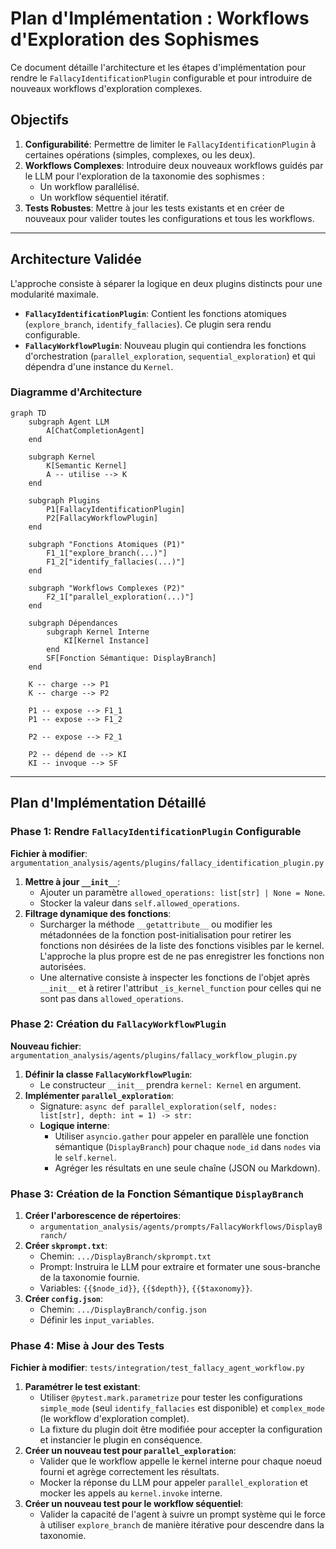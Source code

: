 # Plan d'Implémentation : Workflows d'Exploration des Sophismes

Ce document détaille l'architecture et les étapes d'implémentation pour rendre le `FallacyIdentificationPlugin` configurable et pour introduire de nouveaux workflows d'exploration complexes.

## Objectifs

1.  **Configurabilité**: Permettre de limiter le `FallacyIdentificationPlugin` à certaines opérations (simples, complexes, ou les deux).
2.  **Workflows Complexes**: Introduire deux nouveaux workflows guidés par le LLM pour l'exploration de la taxonomie des sophismes :
    *   Un workflow parallélisé.
    *   Un workflow séquentiel itératif.
3.  **Tests Robustes**: Mettre à jour les tests existants et en créer de nouveaux pour valider toutes les configurations et tous les workflows.

---

## Architecture Validée

L'approche consiste à séparer la logique en deux plugins distincts pour une modularité maximale.

*   **`FallacyIdentificationPlugin`**: Contient les fonctions atomiques (`explore_branch`, `identify_fallacies`). Ce plugin sera rendu configurable.
*   **`FallacyWorkflowPlugin`**: Nouveau plugin qui contiendra les fonctions d'orchestration (`parallel_exploration`, `sequential_exploration`) et qui dépendra d'une instance du `Kernel`.

### Diagramme d'Architecture

```mermaid
graph TD
    subgraph Agent LLM
        A[ChatCompletionAgent]
    end

    subgraph Kernel
        K[Semantic Kernel]
        A -- utilise --> K
    end

    subgraph Plugins
        P1[FallacyIdentificationPlugin]
        P2[FallacyWorkflowPlugin]
    end

    subgraph "Fonctions Atomiques (P1)"
        F1_1["explore_branch(...)"]
        F1_2["identify_fallacies(...)"]
    end
    
    subgraph "Workflows Complexes (P2)"
        F2_1["parallel_exploration(...)"]
    end

    subgraph Dépendances
        subgraph Kernel Interne
            KI[Kernel Instance]
        end
        SF[Fonction Sémantique: DisplayBranch]
    end

    K -- charge --> P1
    K -- charge --> P2

    P1 -- expose --> F1_1
    P1 -- expose --> F1_2

    P2 -- expose --> F2_1

    P2 -- dépend de --> KI
    KI -- invoque --> SF
```

---

## Plan d'Implémentation Détaillé

### Phase 1: Rendre `FallacyIdentificationPlugin` Configurable

**Fichier à modifier**: `argumentation_analysis/agents/plugins/fallacy_identification_plugin.py`

1.  **Mettre à jour `__init__`**:
    *   Ajouter un paramètre `allowed_operations: list[str] | None = None`.
    *   Stocker la valeur dans `self.allowed_operations`.
2.  **Filtrage dynamique des fonctions**:
    *   Surcharger la méthode `__getattribute__` ou modifier les métadonnées de la fonction post-initialisation pour retirer les fonctions non désirées de la liste des fonctions visibles par le kernel. L'approche la plus propre est de ne pas enregistrer les fonctions non autorisées.
    *   Une alternative consiste à inspecter les fonctions de l'objet après `__init__` et à retirer l'attribut `_is_kernel_function` pour celles qui ne sont pas dans `allowed_operations`.

### Phase 2: Création du `FallacyWorkflowPlugin`

**Nouveau fichier**: `argumentation_analysis/agents/plugins/fallacy_workflow_plugin.py`

1.  **Définir la classe `FallacyWorkflowPlugin`**:
    *   Le constructeur `__init__` prendra `kernel: Kernel` en argument.
2.  **Implémenter `parallel_exploration`**:
    *   Signature: `async def parallel_exploration(self, nodes: list[str], depth: int = 1) -> str:`
    *   **Logique interne**:
        *   Utiliser `asyncio.gather` pour appeler en parallèle une fonction sémantique (`DisplayBranch`) pour chaque `node_id` dans `nodes` via le `self.kernel`.
        *   Agréger les résultats en une seule chaîne (JSON ou Markdown).

### Phase 3: Création de la Fonction Sémantique `DisplayBranch`

1.  **Créer l'arborescence de répertoires**:
    *   `argumentation_analysis/agents/prompts/FallacyWorkflows/DisplayBranch/`
2.  **Créer `skprompt.txt`**:
    *   Chemin: `.../DisplayBranch/skprompt.txt`
    *   Prompt: Instruira le LLM pour extraire et formater une sous-branche de la taxonomie fournie.
    *   Variables: `{{$node_id}}`, `{{$depth}}`, `{{$taxonomy}}`.
3.  **Créer `config.json`**:
    *   Chemin: `.../DisplayBranch/config.json`
    *   Définir les `input_variables`.

### Phase 4: Mise à Jour des Tests

**Fichier à modifier**: `tests/integration/test_fallacy_agent_workflow.py`

1.  **Paramétrer le test existant**:
    *   Utiliser `@pytest.mark.parametrize` pour tester les configurations `simple_mode` (seul `identify_fallacies` est disponible) et `complex_mode` (le workflow d'exploration complet).
    *   La fixture du plugin doit être modifiée pour accepter la configuration et instancier le plugin en conséquence.
2.  **Créer un nouveau test pour `parallel_exploration`**:
    *   Valider que le workflow appelle le kernel interne pour chaque noeud fourni et agrège correctement les résultats.
    *   Mocker la réponse du LLM pour appeler `parallel_exploration` et mocker les appels au `kernel.invoke` interne.
3.  **Créer un nouveau test pour le workflow séquentiel**:
    *   Valider la capacité de l'agent à suivre un prompt système qui le force à utiliser `explore_branch` de manière itérative pour descendre dans la taxonomie.